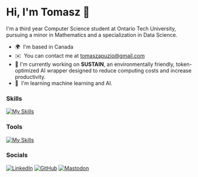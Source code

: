 Hi, I'm Tomasz 👋
=======================
    
I'm a third year Computer Science student at Ontario Tech University, pursuing a minor in Mathematics and a specialization in Data Science.

* 🌍  I'm based in Canada
* ✉️  You can contact me at [tomaszapuzio@gmail.com](mailto:tomaszapuzio@gmail.com)
* 🚀  I'm currently working on **SUSTAIN**, an environmentally friendly, token-optimized AI wrapper designed to reduce computing costs and increase productivity.
* 🧠  I'm learning machine learning and AI.


### Skills

[![My Skills](https://skillicons.dev/icons?i=java,py,cpp,kotlin,r,js,flask,git,html,css,latex,maven,linux,ubuntu,matlab,arduino,&theme=dark)](https://skillicons.dev)

### Tools

[![My Skills](https://skillicons.dev/icons?i=vscode,replit,pycharm,idea,androidstudio,postman,figma,github,notion,&theme=dark)](https://skillicons.dev)

### Socials

[![LinkedIn](https://skillicons.dev/icons?i=linkedin&theme=dark)](https://www.linkedin.com/in/tomasz-puzio/)
[![GitHub](https://skillicons.dev/icons?i=github&theme=dark)](https://github.com/Tomasz0720)
[![Mastodon](https://skillicons.dev/icons?i=mastodon&theme=dark)](https://mastodon.social/@tomaszpuzio)
